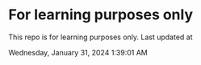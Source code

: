 # For learning purposes only
This repo is for learning purposes only.
Last updated at

Wednesday, January 31, 2024 1:39:01 AM

